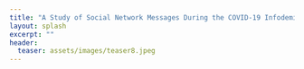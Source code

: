 ```yaml
---
title: "A Study of Social Network Messages During the COVID-19 Infodemic, Fake News Detection, and Genetic-Based Adversarial Training"
layout: splash
excerpt: ""
header:
  teaser: assets/images/teaser8.jpeg
---
```

